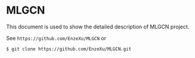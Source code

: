 MLGCN
===========================
This document is used to show the detailed description of MLGCN project.

See `https://github.com/EnzeXu/MLGCN` or
```shell
$ git clone https://github.com/EnzeXu/MLGCN.git
```